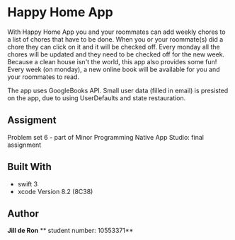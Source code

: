# Happy Home App 
With Happy Home App you and your roommates can add weekly chores to a list of chores that have to be done. When you or your roommate(s) did a chore they can click on it and it will be checked off. Every monday all the chores will be updated and they need to be checked off for the new week. Because a clean house isn't the world, this app also provides some fun! Every week (on monday), a new online book will be available for you and your roommates to read. 

The app uses GoogleBooks API. Small user data (filled in email) is presisted on the app, due to using UserDefaults and state restauration. 

## Assigment
Problem set 6 - part of Minor Programming Native App Studio: final assignment


## Built With
* swift 3 
* xcode Version 8.2 (8C38)

## Author

**Jill de Ron**
** student number: 10553371**
